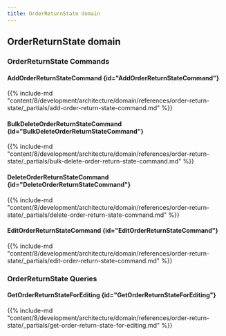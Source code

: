 ```yaml
---
title: OrderReturnState domain
---
```


## OrderReturnState domain

### OrderReturnState Commands

#### AddOrderReturnStateCommand {id="AddOrderReturnStateCommand"}

{{%  include-md "content/8/development/architecture/domain/references/order-return-state/_partials/add-order-return-state-command.md" %}}
#### BulkDeleteOrderReturnStateCommand {id="BulkDeleteOrderReturnStateCommand"}

{{%  include-md "content/8/development/architecture/domain/references/order-return-state/_partials/bulk-delete-order-return-state-command.md" %}}
#### DeleteOrderReturnStateCommand {id="DeleteOrderReturnStateCommand"}

{{%  include-md "content/8/development/architecture/domain/references/order-return-state/_partials/delete-order-return-state-command.md" %}}
#### EditOrderReturnStateCommand {id="EditOrderReturnStateCommand"}

{{%  include-md "content/8/development/architecture/domain/references/order-return-state/_partials/edit-order-return-state-command.md" %}}

### OrderReturnState Queries

#### GetOrderReturnStateForEditing {id="GetOrderReturnStateForEditing"}

{{%  include-md "content/8/development/architecture/domain/references/order-return-state/_partials/get-order-return-state-for-editing.md" %}}
